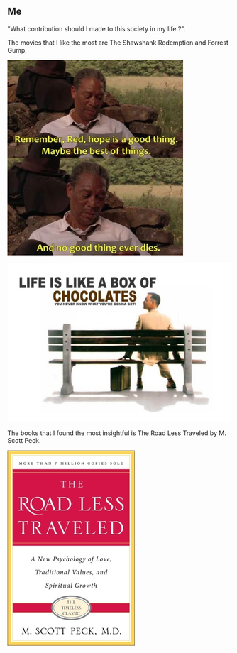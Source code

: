 ## Me 

"What contribution should I made to this society in my life ?". 

The movies that I like the most are The Shawshank Redemption and Forrest Gump.

![](images/hope-is-good-thing.jpg)

![](images/life-is-like-a-box-of-chocolates.jpg)

The books that I found the most insightful is The Road Less Traveled by M. Scott Peck. 

![](images/the-road-less-traveled.jpg)
